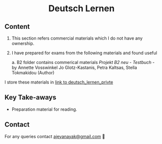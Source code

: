 <h1 align="center">Deutsch Lernen</h1>


## Content

1. This section refers commercial materials which I do not have any ownership.
2. I have prepared for exams from the following materials and found useful

	a. B2 folder contains commerical materials *Projekt B2 neu - Testbuch*
	   - by Annette Vosswinkel Jo Glotz-Kastanis, Petra Kaltsas, Stella Tokmakidou (Author)
	   
I store these materials in [link to deutsch_lernen_privte](https://github.com/ajeyln/deutsch_lernen_private)

## Key Take-aways

* Preparation material for reading.


## Contact
For any queries contact ajeyanayak@gmail.com :rocket: